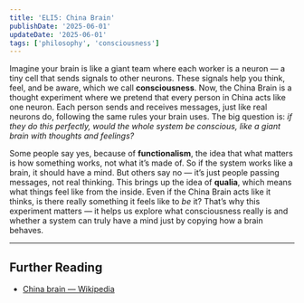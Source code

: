 ```yaml
---
title: 'ELI5: China Brain'
publishDate: '2025-06-01'
updateDate: '2025-06-01'
tags: ['philosophy', 'consciousness']
---
```


Imagine your brain is like a giant team where each worker is a neuron — a tiny cell that sends signals to other neurons. These signals help you think, feel, and be aware, which we call **consciousness**. Now, the China Brain is a thought experiment where we pretend that every person in China acts like one neuron. Each person sends and receives messages, just like real neurons do, following the same rules your brain uses. The big question is: _if they do this perfectly, would the whole system be conscious, like a giant brain with thoughts and feelings?_

Some people say yes, because of **functionalism**, the idea that what matters is how something works, not what it’s made of. So if the system works like a brain, it should have a mind. But others say no — it’s just people passing messages, not real thinking. This brings up the idea of **qualia**, which means what things feel like from the inside. Even if the China Brain acts like it thinks, is there really something it feels like to _be_ it? That’s why this experiment matters — it helps us explore what consciousness really is and whether a system can truly have a mind just by copying how a brain behaves.

---

## Further Reading

- [China brain — Wikipedia](https://en.wikipedia.org/wiki/China_brain)
